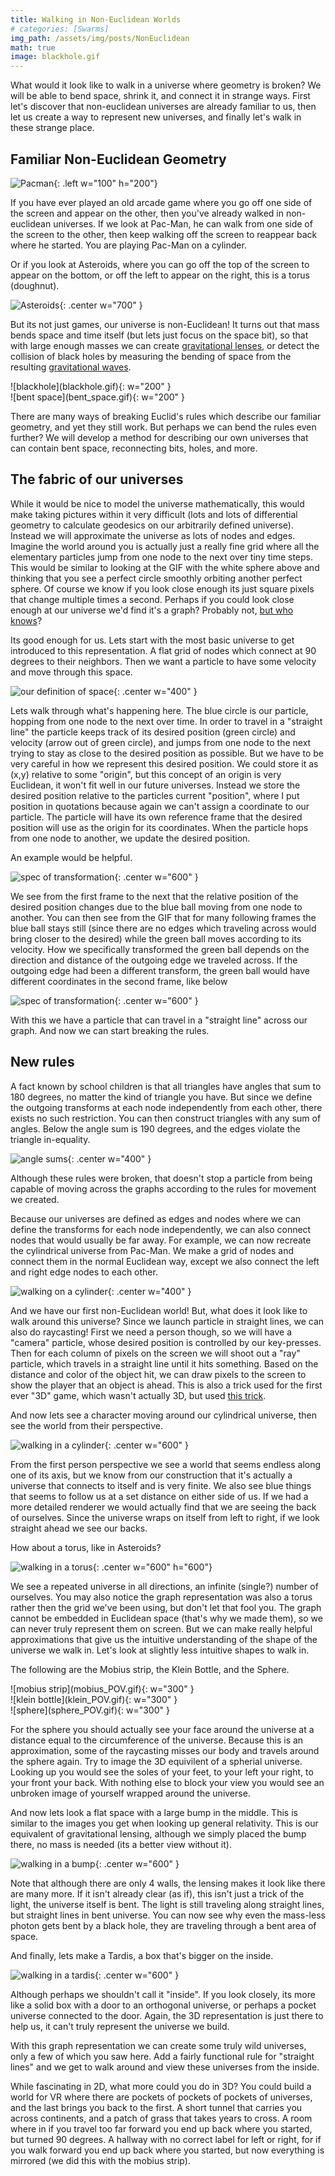 ```yaml
---
title: Walking in Non-Euclidean Worlds
# categories: [Swarms]
img_path: /assets/img/posts/NonEuclidean
math: true
image: blackhole.gif
---
```


What would it look like to walk in a universe where geometry is broken? We will be able to bend space, shrink it, and connect it in strange ways. First let's discover that non-euclidean universes are already familiar to us, then let us create a way to represent new universes, and finally let's walk in these strange place.

## Familiar Non-Euclidean Geometry

![Pacman](pacman.png){: .left w="100" h="200"}

If you have ever played an old arcade game where you go off one side of the screen and appear on the other, then you've already walked in non-euclidean universes. If we look at Pac-Man, he can walk from one side of the screen to the other, then keep walking off the screen to reappear back where he started. You are playing Pac-Man on a cylinder. 

Or if you look at Asteroids, where you can go off the top of the screen to appear on the bottom, or off the left to appear on the right, this is a torus (doughnut).

![Asteroids](asteroids.png){: .center w="700" }

But its not just games, our universe is non-Euclidean! It turns out that mass bends space and time itself (but lets just focus on the space bit), so that with large enough masses we can create [gravitational lenses](https://en.wikipedia.org/wiki/Gravitational_lens), or detect the collision of black holes by measuring the bending of space from the resulting [gravitational waves](https://en.wikipedia.org/wiki/Gravitational_wave). 

<div class="row align-items-center">
  <div class="col-md-4 mx-auto">
![blackhole](blackhole.gif){: w="200" }
</div>
  <div class="col-md-4 mx-auto">
![bent space](bent_space.gif){: w="200" }
</div>
</div>

There are many ways of breaking Euclid's rules which describe our familiar geometry, and yet they still work. But perhaps we can bend the rules even further? We will develop a method for describing our own universes that can contain bent space, reconnecting bits, holes, and more.

## The fabric of our universes 
While it would be nice to model the universe mathematically, this would make taking pictures within it very difficult (lots and lots of differential geometry to calculate geodesics on our arbitrarily defined universe). Instead we will approximate the universe as lots of nodes and edges. Imagine the world around you is actually just a really fine grid where all the elementary particles jump from one node to the next over tiny time steps. This would be similar to looking at the GIF with the white sphere above and thinking that you see a perfect circle smoothly orbiting another perfect sphere. Of course we know if you look close enough its just square pixels that change multiple times a second. Perhaps if you could look close enough at our universe we'd find it's a graph? Probably not, [but who knows](https://writings.stephenwolfram.com/2020/04/finally-we-may-have-a-path-to-the-fundamental-theory-of-physics-and-its-beautiful/)?

Its good enough for us. Lets start with the most basic universe to get introduced to this representation. A flat grid of nodes which connect at 90 degrees to their neighbors. Then we want a particle to have some velocity and move through this space.

![our definition of space](grid.gif){: .center w="400" }

Lets walk through what's happening here. The blue circle is our particle, hopping from one node to the next over time. In order to travel in a "straight line" the particle keeps track of its desired position (green circle) and velocity (arrow out of green circle), and jumps from one node to the next trying to stay as close to the desired position as possible. But we have to be very careful in how we represent this desired position. We could store it as (x,y) relative to some "origin", but this concept of an origin is very Euclidean, it won't fit well in our future universes. Instead we store the desired position relative to the particles current "position", where I put position in quotations because again we can't assign a coordinate to our particle. The particle will have its own reference frame that the desired position will use as the origin for its coordinates. When the particle hops from one node to another, we update the desired position. 

An example would be helpful.

![spec of transformation](tech1.jpg){: .center w="600" }

We see from the first frame to the next that the relative position of the desired position changes due to the blue ball moving from one node to another. You can then see from the GIF that for many following frames the blue ball stays still (since there are no edges which traveling across would bring closer to the desired) while the green ball moves according to its velocity. How we specifically transformed the green ball depends on the direction and distance of the outgoing edge we traveled across. If the outgoing edge had been a different transform, the green ball would have different coordinates in the second frame, like below

![spec of transformation](tech2.jpg){: .center w="600" }

With this we have a particle that can travel in a "straight line" across our graph. And now we can start breaking the rules.

## New rules
A fact known by school children is that all triangles have angles that sum to 180 degrees, no matter the kind of triangle you have. But since we define the outgoing transforms at each node independently from each other, there exists no such restriction. You can then construct triangles with any sum of angles. Below the angle sum is 190 degrees, and the edges violate the triangle in-equality.

![angle sums](triangle.jpg){: .center w="400" }

Although these rules were broken, that doesn't stop a particle from being capable of moving across the graphs according to the rules for movement we created.

Because our universes are defined as edges and nodes where we can define the transforms for each node independently, we can also connect nodes that would usually be far away. For example, we can now recreate the cylindrical universe from Pac-Man. We make a grid of nodes and connect them in the normal Euclidean way, except we also connect the left and right edge nodes to each other.

![walking on a cylinder](cylinder.gif){: .center w="400" }

And we have our first non-Euclidean world! But, what does it look like to walk around this universe? Since we launch particle in straight lines, we can also do raycasting! First we need a person though, so we will have a "camera" particle, whose desired position is controlled by our key-presses. Then for each column of pixels on the screen we will shoot out a "ray" particle, which travels in a straight line until it hits something. Based on the distance and color of the object hit, we can draw pixels to the screen to show the player that an object is ahead. This is also a trick used for the first ever "3D" game, which wasn't actually 3D, but used [this trick](https://lodev.org/cgtutor/raycasting.html).

And now lets see a character moving around our cylindrical universe, then see the world from their perspective.

![walking in a cylinder](cylinder_POV.gif){: .center w="600" }

From the first person perspective we see a world that seems endless along one of its axis, but we know from our construction that it's actually a universe that connects to itself and is very finite. We also see blue things that seems to follow us at a set distance on either side of us. If we had a more detailed renderer we would actually find that we are seeing the back of ourselves. Since the universe wraps on itself from left to right, if we look straight ahead we see our backs. 

How about a torus, like in Asteroids?

![walking in a torus](torus_POV.gif){: .center w="600" h="600"}

We see a repeated universe in all directions, an infinite (single?) number of ourselves. You may also notice the graph representation was also a torus rather then the grid we've been using, but don't let that fool you. The graph cannot be embedded in Euclidean space (that's why we made them), so we can never truly represent them on screen. But we can make really helpful approximations that give us the intuitive understanding of the shape of the universe we walk in. Let's look at slightly less intuitive shapes to walk in.

The following are the Mobius strip, the Klein Bottle, and the Sphere.

<div class="row align-items-center">
  <div class="col-md-4 mx-auto">
![mobius strip](mobius_POV.gif){: w="300" }
</div>
  <div class="col-md-4 mx-auto">
![klein bottle](klein_POV.gif){: w="300" }
</div>
  <div class="col-md-4 mx-auto">
![sphere](sphere_POV.gif){: w="300" }
</div>
</div>

For the sphere you should actually see your face around the universe at a distance equal to the circumference of the universe. Because this is an approximation, some of the raycasting misses our body and travels around the sphere again. Try to image the 3D equivilent of a spherial universe. Looking up you would see the soles of your feet, to your left your right, to your front your back. With nothing else to block your view you would see an unbroken image of yourself wrapped around the universe.

And now lets look a flat space with a large bump in the middle. This is similar to the images you get when looking up general relativity. This is our equivalent of gravitational lensing, although we simply placed the bump there, no mass is needed (its a better view without it).

![walking in a bump](bump.gif){: .center w="600" }

Note that although there are only 4 walls, the lensing makes it look like there are many more. If it isn't already clear (as if), this isn't just a trick of the light, the universe itself is bent. The light is still traveling along straight lines, but straight lines in bent universe. You can now see why even the mass-less photon gets bent by a black hole, they are traveling through a bent area of space.

And finally, lets make a Tardis, a box that's bigger on the inside.

![walking in a tardis](tardis.gif){: .center w="600" }

Although perhaps we shouldn't call it "inside". If you look closely, its more like a solid box with a door to an orthogonal universe, or perhaps a pocket universe connected to the door. Again, the 3D representation is just there to help us, it can't truly represent the universe we build.

With this graph representation we can create some truly wild universes, only a few of which you saw here. Add a fairly functional rule for "straight lines" and we get to walk around and view these universes from the inside. 

While fascinating in 2D, what more could you do in 3D? You could build a world for VR where there are pockets of pockets of pockets of universes, and the last brings you back to the first. A short tunnel that carries you across continents, and a patch of grass that takes years to cross. A room where in if you travel too far forward you end up back where you started, but turned 90 degrees. A hallway with no correct label for left or right, for if you walk forward you end up back where you started, but now everything is mirrored (we did this with the mobius strip).